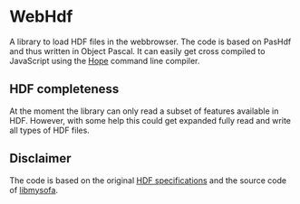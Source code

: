 # WebHdf

A library to load HDF files in the webbrowser. The code is based on PasHdf and thus written in Object Pascal. It can easily get cross compiled to JavaScript using the [Hope](https://github.com/Walibeiro/Hope) command line compiler.

## HDF completeness
At the moment the library can only read a subset of features available in HDF. However, with some help this could get expanded fully read and write all types of HDF files.

## Disclaimer
The code is based on the original [HDF specifications](https://support.hdfgroup.org/HDF5/doc/H5.format.html) and the source code of [libmysofa](https://github.com/hoene/libmysofa).
